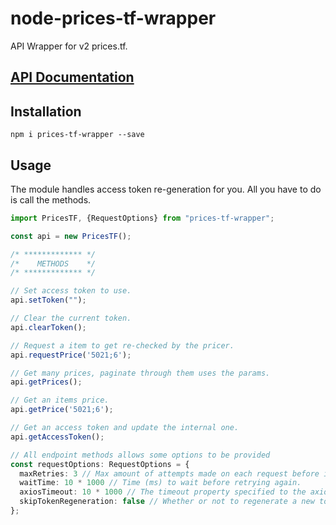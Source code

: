 # node-prices-tf-wrapper
API Wrapper for v2 prices.tf.

## [API Documentation](https://api2.prices.tf)

## Installation
```
npm i prices-tf-wrapper --save
```

## Usage
The module handles access token re-generation for you. All you have to do is call the methods.

```ts
import PricesTF, {RequestOptions} from "prices-tf-wrapper";

const api = new PricesTF();

/* ************* */
/*    METHODS    */
/* ************* */

// Set access token to use.
api.setToken("");

// Clear the current token.
api.clearToken();

// Request a item to get re-checked by the pricer.
api.requestPrice('5021;6');

// Get many prices, paginate through them uses the params.
api.getPrices();

// Get an items price.
api.getPrice('5021;6');

// Get an access token and update the internal one.
api.getAccessToken();

// All endpoint methods allows some options to be provided
const requestOptions: RequestOptions = {
  maxRetries: 3 // Max amount of attempts made on each request before it forfeits.
  waitTime: 10 * 1000 // Time (ms) to wait before retrying again.
  axiosTimeout: 10 * 1000 // The timeout property specified to the axios request.
  skipTokenRegeneration: false // Whether or not to regenerate a new token, if this is true you will have to specify one yourself using the api.setToken method.
};

```